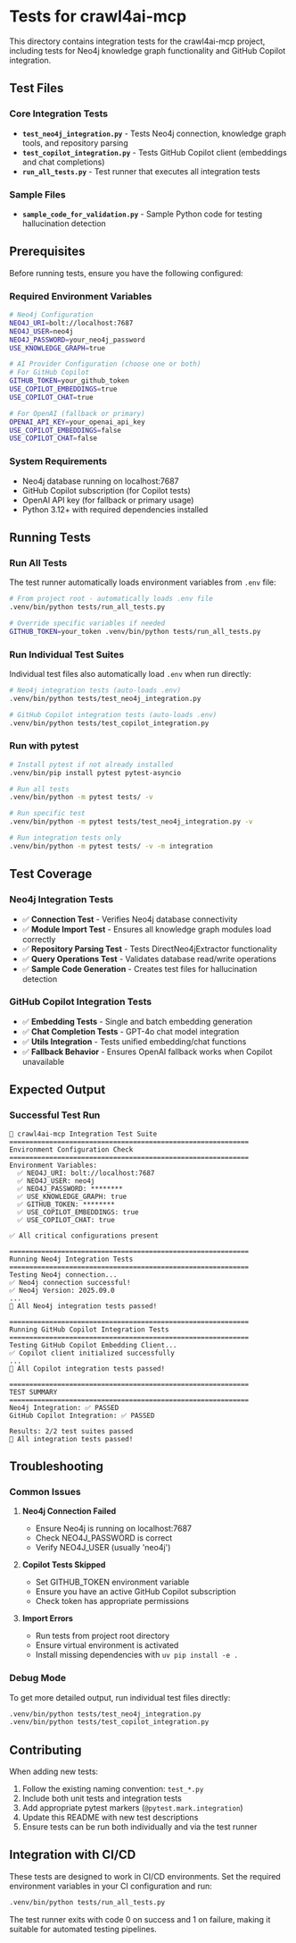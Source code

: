 # Tests for crawl4ai-mcp

This directory contains integration tests for the crawl4ai-mcp project, including tests for Neo4j knowledge graph functionality and GitHub Copilot integration.

## Test Files

### Core Integration Tests

- **`test_neo4j_integration.py`** - Tests Neo4j connection, knowledge graph tools, and repository parsing
- **`test_copilot_integration.py`** - Tests GitHub Copilot client (embeddings and chat completions)
- **`run_all_tests.py`** - Test runner that executes all integration tests

### Sample Files

- **`sample_code_for_validation.py`** - Sample Python code for testing hallucination detection

## Prerequisites

Before running tests, ensure you have the following configured:

### Required Environment Variables

```bash
# Neo4j Configuration
NEO4J_URI=bolt://localhost:7687
NEO4J_USER=neo4j
NEO4J_PASSWORD=your_neo4j_password
USE_KNOWLEDGE_GRAPH=true

# AI Provider Configuration (choose one or both)
# For GitHub Copilot
GITHUB_TOKEN=your_github_token
USE_COPILOT_EMBEDDINGS=true
USE_COPILOT_CHAT=true

# For OpenAI (fallback or primary)
OPENAI_API_KEY=your_openai_api_key
USE_COPILOT_EMBEDDINGS=false
USE_COPILOT_CHAT=false
```

### System Requirements

- Neo4j database running on localhost:7687
- GitHub Copilot subscription (for Copilot tests)
- OpenAI API key (for fallback or primary usage)
- Python 3.12+ with required dependencies installed

## Running Tests

### Run All Tests

The test runner automatically loads environment variables from `.env` file:

```bash
# From project root - automatically loads .env file
.venv/bin/python tests/run_all_tests.py

# Override specific variables if needed
GITHUB_TOKEN=your_token .venv/bin/python tests/run_all_tests.py
```

### Run Individual Test Suites

Individual test files also automatically load `.env` when run directly:

```bash
# Neo4j integration tests (auto-loads .env)
.venv/bin/python tests/test_neo4j_integration.py

# GitHub Copilot integration tests (auto-loads .env)
.venv/bin/python tests/test_copilot_integration.py
```

### Run with pytest

```bash
# Install pytest if not already installed
.venv/bin/pip install pytest pytest-asyncio

# Run all tests
.venv/bin/python -m pytest tests/ -v

# Run specific test
.venv/bin/python -m pytest tests/test_neo4j_integration.py -v

# Run integration tests only
.venv/bin/python -m pytest tests/ -v -m integration
```

## Test Coverage

### Neo4j Integration Tests

- ✅ **Connection Test** - Verifies Neo4j database connectivity
- ✅ **Module Import Test** - Ensures all knowledge graph modules load correctly
- ✅ **Repository Parsing Test** - Tests DirectNeo4jExtractor functionality
- ✅ **Query Operations Test** - Validates database read/write operations
- ✅ **Sample Code Generation** - Creates test files for hallucination detection

### GitHub Copilot Integration Tests

- ✅ **Embedding Tests** - Single and batch embedding generation
- ✅ **Chat Completion Tests** - GPT-4o chat model integration
- ✅ **Utils Integration** - Tests unified embedding/chat functions
- ✅ **Fallback Behavior** - Ensures OpenAI fallback works when Copilot unavailable

## Expected Output

### Successful Test Run

```
🚀 crawl4ai-mcp Integration Test Suite
============================================================
Environment Configuration Check
============================================================
Environment Variables:
  ✅ NEO4J_URI: bolt://localhost:7687
  ✅ NEO4J_USER: neo4j
  ✅ NEO4J_PASSWORD: ********
  ✅ USE_KNOWLEDGE_GRAPH: true
  ✅ GITHUB_TOKEN: ********
  ✅ USE_COPILOT_EMBEDDINGS: true
  ✅ USE_COPILOT_CHAT: true

✅ All critical configurations present

============================================================
Running Neo4j Integration Tests
============================================================
Testing Neo4j connection...
✅ Neo4j connection successful!
✅ Neo4j Version: 2025.09.0
...
🎉 All Neo4j integration tests passed!

============================================================
Running GitHub Copilot Integration Tests
============================================================
Testing GitHub Copilot Embedding Client...
✅ Copilot client initialized successfully
...
🎉 All Copilot integration tests passed!

============================================================
TEST SUMMARY
============================================================
Neo4j Integration: ✅ PASSED
GitHub Copilot Integration: ✅ PASSED

Results: 2/2 test suites passed
🎉 All integration tests passed!
```

## Troubleshooting

### Common Issues

1. **Neo4j Connection Failed**
   - Ensure Neo4j is running on localhost:7687
   - Check NEO4J_PASSWORD is correct
   - Verify NEO4J_USER (usually 'neo4j')

2. **Copilot Tests Skipped**
   - Set GITHUB_TOKEN environment variable
   - Ensure you have an active GitHub Copilot subscription
   - Check token has appropriate permissions

3. **Import Errors**
   - Run tests from project root directory
   - Ensure virtual environment is activated
   - Install missing dependencies with `uv pip install -e .`

### Debug Mode

To get more detailed output, run individual test files directly:

```bash
.venv/bin/python tests/test_neo4j_integration.py
.venv/bin/python tests/test_copilot_integration.py
```

## Contributing

When adding new tests:

1. Follow the existing naming convention: `test_*.py`
2. Include both unit tests and integration tests
3. Add appropriate pytest markers (`@pytest.mark.integration`)
4. Update this README with new test descriptions
5. Ensure tests can be run both individually and via the test runner

## Integration with CI/CD

These tests are designed to work in CI/CD environments. Set the required environment variables in your CI configuration and run:

```bash
.venv/bin/python tests/run_all_tests.py
```

The test runner exits with code 0 on success and 1 on failure, making it suitable for automated testing pipelines.